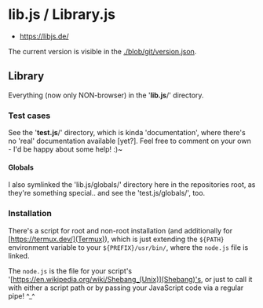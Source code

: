 # lib.js / Library.js
* https://libjs.de/

The current version is visible in the [./blob/git/version.json](version.json).

## Library
Everything (now only NON-browser) in the '**lib.js**/' directory.

### Test cases
See the '**test.js**/' directory, which is kinda 'documentation', where
there's no 'real' documentation available [yet?]. Feel free to comment
on your own - I'd be happy about some help! :)~

#### Globals
I also symlinked the 'lib.js/globals/' directory here in the repositories
root, as they're something special.. and see the 'test.js/globals/', too.

### Installation
There's a script for root and non-root installation (and additionally for
[https://termux.dev/](Termux)), which is just extending the `${PATH}`
environment variable to your `${PREFIX}/usr/bin/`, where the `node.js`
file is linked.

The `node.js` is the file for your script's '[https://en.wikipedia.org/wiki/Shebang_(Unix)](Shebang)'s,
or just to call it with either a script path or by passing your JavaScript code via a regular pipe! ^\_^

